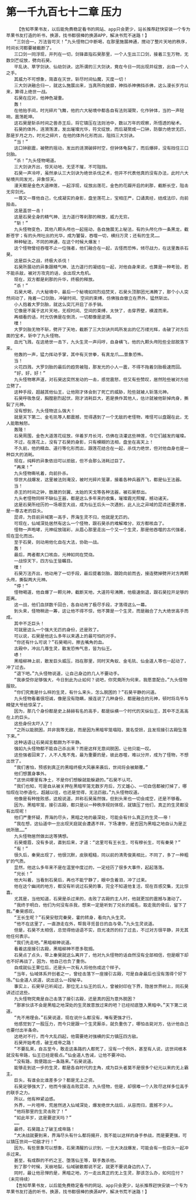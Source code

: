 # 第一千九百七十二章 压力
        【告知苹果书友，以后能免费稳定看书的网站、app只会更少，站长推荐赶快安装一个专为苹果书友打造的听书，换源，找书都很棒的换源APP，解决书荒不迷路！】
       “三剑合一，万法皆可灭！”九头怪物口中断喝，在那里施展神通，搅动了整片天地的秩序，时间长河都要被截断了。
       三口剑一同浮现，并列在一切，剑锋直指石昊那里，一个人生出三口剑，接着三生万物，无数剑芒绽放，劈向石昊。
       平乱诀、草字剑诀、仙劫剑诀，这所谓的三大剑诀，竟在今日一同出现并绽放，出自一个人之手。
       其威力不可想象，简直在灭世，斩尽时间仙魔，灭度一切！
       三大剑诀融合归一，就这么施展出来，当真所向披靡，神挡杀神佛挡杀佛，这么漫长岁月以来，算得上绝世一战。
       石昊在应对，他神色凝重。
       轰！
       在他抬手间，时光碎片飞舞，他的六大秘境中都各自有法则凝聚，化作钟体，当的一声轻响，震荡乾坤。
       这石昊是斩杀时间之兽赤王后，将它镇压在法则池中，数以万年的观察，所悟透的秘术。
       石昊的体外，涟漪荡漾，发出璀璨光华，符文绽放，而后凝聚成一口钟，防御力绝世无匹，那是岁月之力，时光之碎片，在他的体外化形而出，阻挡三大剑诀。
       “当！”
       这口钟剧震，被劈的摇动，发出的涟漪破碎时空，但钟体龟裂了，而后爆碎，没有挡住三口剑胎。
       “杀！”九头怪物喝道。
       三大剑诀齐出，惊天动地，无坚不摧，不可阻挡。
       石昊一声冷哼，虽然承认三大剑诀为绝世杀伐之术，但并不代表他真的没有办法，此时六大秘境共同发光，异象惊天。
       漫天都是金色大道神莲，一起浮现，绽放出莲花，金色的花瓣开启的刹那，截断长空，阻击无穷剑光。
       一尊又一尊他自己，化成凝实的身影，盘坐莲花上，宝相庄严，口诵真经，结成法印，向前拍击。
       这是盖世一击！
       这是石昊全身的精气神、法力道行等刹那的释放，威力无穷。
       “斩！”
       九头怪物变色，其他八颗头颅也一起摇动，各自施展无上秘法，有的头颅化作一条黑龙，截断苍宇；有的头颅吐出的光华，成为饕餮，吞噬一切，横扫万灵；还有的生灵……
       种种秘法，不同的神通，在这个时候大爆发！
       这个怪物曾经吞噬不止一位强者，他们融合在一起，古怪而恐怖，倾尽战力，在这里轰杀石昊。
       这是巨头之战，终极大杀伐！
       石昊所展动的异象跟精气神、法力道行的凝结在一起，对他自身来说，也算是一种考验，若不能杀敌，被对方攻克的话，会出现大危机。
       现在，双方都是刹那的升华，终极的释放。
       “杀！”
       石昊大喝，六大秘境中，最后一个秘境如同烈焰焚天，石昊头顶那团光沸腾了，那个小人突然间动了，拖着一口剑胎，冲破时间、空间的束缚，仿佛独自傲立在界外，猛然斩出。
       小人抱着大罗剑胎，就这么突兀开启了杀手锏。
       它像是不属于这片天地，无视时间、空间的束缚，太快了，击穿界壁，横渡而来。
       再细看的话，时光仿佛是在倒流，一切都像是逆溯。
       噗！
       大罗剑胎无物不斩，劈开了天地，截断了三大剑诀共鸣所发出的亿万缕光辉，击破了对方后面的宝术，斩中了九头怪物。
       血光飞溅，在这绝世一击下，九头生灵一声闷哼，自身横飞，他的九颗头颅险些全部脱落下来。
       他轰的一声，猛力挥动手掌，其中有灭世拳，有真龙爪……景象恐怖。
       当！
       火花四溅，大罗剑胎的最后的趋势被阻，那发光的小人一震，不得不拖着剑胎极速而回。
       “好，好，好！”
       九头怪物寒声道，对石昊这突然发动的一击，感觉震怒，但又有些赞叹，居然险些被对方给立劈了。
       这种手段，超越其他仙王，让他刚才体会到了死亡的威胁，险些就被人斩落元神。
       石昊呼吸急促，胸膛剧烈起伏，刚才消耗巨大，若是换作其他人，估计就被他斩掉肉身，撕裂了元神。
       没有想到，九头怪物这么强大！
       就是天下第二、金毛犼等人都震撼，觉得遇到了一个无敌的老怪物，难怪可以盘踞在此，无人能敢触怒。
       轰隆！
       石昊周围，金色大道莲花绽放，伴着岁月长河，仿佛在浇灌这些神莲，令它们越发的璀璨。
       不过，在莲花上，没有了石昊的身影，只有模糊的法相，盘坐在高天上！
       不久前，他的精血、道行等化形而出，跟莲花结合在一起，杀伐力绝世，但对他自身也是一种巨大的消耗。
       现在，纯粹的异象依旧可以拒敌，但不会那么消耗过巨了。
       “再来！”
       九头怪物嘶吼着，向前扑杀。
       惊世大战爆发，这里被法则淹没，被时光碎片笼罩，接着各种兵器齐飞，都是仙王法器。
       当！
       赤王的时间之钟，敖晟的剑翼、太始的天戈等各种法器，被石昊祭出。
       九头老怪物同样不缺仙王器，都是这么多年来的收集，璀璨霞光照耀，撼动诸天。
       这是石昊所经历的一场艰苦大战，成为仙王后头一次遇到，此人比之异域的昆谛还要厉害，是一尊古老的巨头。
       昆谛，为目前异域第一高手，界海生灵不归，他就是无匹的。
       可现在，仙域深处居然有这么一个怪物，跟石昊杀的难解难分，双方都咳血了。
       怪物一声咆哮，元神绽放瑞彩，从眉心那里走出一个又一个生灵，那是他吞噬的古代强者，现在显化而出。
       至于石昊，则动用他化自在大法，协助一战。
       轰！
       最后，两者都大口咳血，元神如同在焚烧。
       一战惊天下，四方仙王皆瞩目。
       噗！
       石昊万法齐出，他动用了一切手段，最后提着剑胎，踉跄向前而去，接连劈掉劈开对方两颗头颅，撕裂两大元神。
       “停！”
       怪物喝道，他自爆了一颗元神，截断天地，大道符号沸腾，他极速倒退，跟石昊拉开足够的距离。
       这一战，他们血拼数千回合，各自动用了极尽手段，才落得这么一幕。
       到头来，怪物稍逊一筹，这让他不得不惊，他不算是一个生灵，而是融合了九大绝世高手而成。
       其中不乏巨头！
       可就是这么一个强大无匹的身份，还是败了。
       可以说，石昊是他这么多年以来遇上的最可怕的对手。
       “你还有什么可说？”石昊喝问，擦去嘴角的血。
       古殿中，冲出几尊生灵，散发恐怖气息，皆为仙王。
       哧！
       黑暗柳神上前，散发巨头威压，挡在那里，同时天角蚁、金毛犼、仙金道人等也一起动了，冲了过去。
       “退下吧。”九头怪物说道，让自己身边的几人不要动手。
       “我承受你足够强大，今日到此为止如何？说吧，你究竟所为何来，我愿意配合。”九头怪物服软。
       “你们究竟是什么样的生灵，有什么来头，怎么脱困的？”石昊平静的问道。
       九头怪物看着很坦诚，像是没有隐瞒，接连说了几种身份，都是融合的元神，顿时将鸟爷与精璧大爷给惊呆了。
       因为，那几个身份都是史上赫赫有名的高手，都是纵横一个时代的天纵仙王，其中不乏高高在上的巨头。
       这些身份太吓人了！
       “之所以能脱困，并非我等无敌，而是因为黑暗牢笼塌陷，莫名受损，且发现接引古殿坠落下来。”
       这种话语让石昊闻言都颇为不平静。
       强如九头怪物都不能自己杀出来？而是这样无意间脱困，让他只能一叹。
       这些强者回来了，人不人鬼不鬼，最为重要的是，彼此吞噬，难以分开，成为了怪物，不想出世了。
       “我们害怕，预感到真正的黑暗终极大风暴来袭后，世间将会被颠覆。”
       他们想置身事外。
       “这世间哪里有净土，不是你们想躲就能躲避的。”石昊不认可。
       “我们也知，可是自从被关押在黑暗牢笼无数岁月后，万丈雄心、一切自信都被打掉了，哪怕现在功参造化，超越以往，也还是觉得，无法匹敌。”九头怪物叹道。
       他像是有种挫败感，这般说道，并称石昊虽然强，但到头来也一切会成空，还是不够看。
       因为，黑暗牢笼，接引古殿，都只是以一种秩序规则体现，就镇压了他们，真正的生灵都没有出现呢！
       他们严重怀疑，界海的尽头，黑暗之地的最深处，可能会有什么真正的生灵——帝！
       “我在想，这仙道中一旦出现天庭就会遭遇不祥，下场凄惨，是否因为黑暗之地自认为是正统所致……”
       九头怪物居然做出这等猜想。
       石昊蹙眉，没有多说，直到后来，才道：“这里可有王长生，可有穆长生，可有秦昊？”
       “有！”
       很久后，秦昊出现了，他很沉默，皮肤粗糙，同以前的清秀俊美相比，不同了，多了一种粗犷的气质。
       显然，他这么多年来不是在温室中度过的，一定经历了很多大事件，起起落落。
       “兄长！”
       他大叫着，当看到石昊后，再也不能宁静了，眼中含着泪，冲了过来。
       他在这个幽闭的地方，都没有听说过石昊的事，完全不知道他复活，现在百感交集，无比惊喜。
       尤其是，当他知道，石昊是杀过来的，击败了古殿的主人时，他就更加的震撼与激动了。
       “我终于明白，他们为何没有杀我，想来一定是听到了兄长的威名，取走我的骨后，留下了我。”秦昊感叹。
       “王长生呢？”石昊安慰完秦昊，霍的转身，看向九头生灵。
       “他不在这里了，一直游走在外，帮我寻觅昔日的血与骨。”九头生灵说道。
       但是，石昊不太相信，总觉得他话语不实，目光凌厉的扫了过去，不过对方很平静，并无其他任何表示。
       “我们先走吧。”黑暗柳神说道。
       看着这座接引古殿，黑暗柳神不愿多耽搁。
       石昊点了点头，带上秦昊就这么离开了，他对九头怪物的话自然没有全部相信，但是眼下却也不好再战了，因为，他自己也负了重伤。
       自成就仙王果位后，还是头一次有人将他伤成这个样子。
       “当年，仙域体系开创者之一，曾经击落下一座接引古殿，可是自身最后也没有落得个好下场。”仙金道人说道，说出这么一段秘辛。
       事实上，石昊早已听闻过，那位无上仙王的后人，曾被封印在下界，隐居世界树上，同石昊讲述过这些。
       九头怪物究竟是自己击落了接引古殿，还是真的因为意外脱困？
       “那家伙该不会是黑暗之地深处的生灵故意放过来的吧？已经彻底堕入黑暗中。”天下第二说道。
       “先不用理会。”石昊说道，现在说什么都没有，唯有更强才行。
       他感觉到了一股压力，而今只是跟一个生灵厮杀，就负重伤了，哪怕击毙对方，估计他自己也要付出半条命。
       这绝对不行，而今大乱四起，他需要绝对强横的实力镇压四方敌。
       石昊开始考虑，破王成帝之路！
       “不要乱来，自古至今，敢走这条路的人都死了，没有一个例外，甚至有人说，这世间根本就没有帝路，仙王已经是极点。”仙金道人告诫，让他不要冲动。
       “没有路，我便踏出一条路来。”石昊说道。
       能够走到这一步的生灵，都是各自时代的主角，成为巨头者莫不是很多个纪元以来的无上霸主。
       巨头，有谁会比谁差多少？都是无上之资。
       石昊足够强大了，他而今接连击败昆谛、九头怪物，但是，却很难一个人败尽这样多位高手的联手之力。
       所以，他有种紧迫感。
       外界，一片喧哗，荒居然进入仙域深处，爆发绝世大战后，从容而归，震撼不少人。
       “他将那里的生灵击败了！”
       “如此年岁，这是要逆天吗？”
       ……
       最终，石昊踏上了破王成帝路！
       “大决战就要到来，界海尽头有什么都将揭开，我不能以这样的身手参战，而是要更强，可以镇压世间一切敌才行！”
       因为，有些景象可以想象，石昊清醒的认识到，一旦大决战爆发，可能会有一些巨头一起冲杀过来。
       甚至，有成群的不朽之王、堕落仙王等，联手轰杀他。
       到了那个时候，天崩地裂，仙域破散都说不定，就更不要说身边的人了。
       同时，最让他忌惮的是，黑暗之地，万一走出真正的无上生灵，那该怎么办，如何应付？（未完待续）
       【告知苹果书友，以后能免费稳定看书的网站、app只会更少，站长推荐赶快安装一个专为苹果书友打造的听书，换源，找书都很棒的换源APP，解决书荒不迷路！】